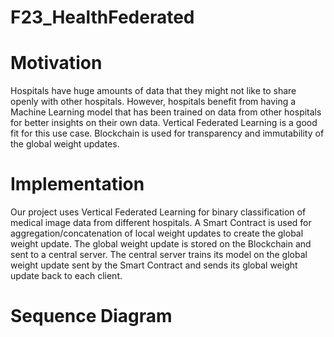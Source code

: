 # F23_HealthFederated

# Motivation
Hospitals have huge amounts of data that they might not like to share openly with other hospitals. However, hospitals benefit from having a Machine Learning model that has been trained on data from other hospitals for better insights on their own data. Vertical Federated Learning is a good fit for this use case. Blockchain is used for transparency and immutability of the global weight updates.

# Implementation
Our project uses Vertical Federated Learning for binary classification of medical image data from different hospitals. A Smart Contract is used for aggregation/concatenation of local weight updates to create the global weight update. The global weight update is stored on the Blockchain and sent to a central server. The central server trains its model on the global weight update sent by the Smart Contract and sends its global weight update back to each client.

# Sequence Diagram
